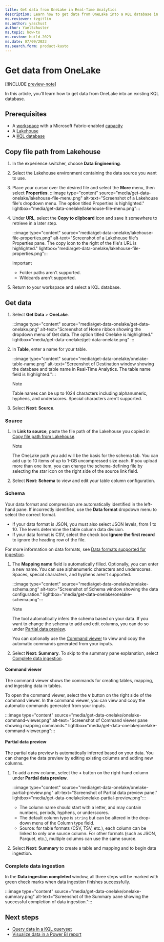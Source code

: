 ```yaml
---
title: Get data from OneLake in Real-Time Analytics
description: Learn how to get data from OneLake into a KQL database in Real-Time Analytics.
ms.reviewer: tzgitlin
ms.author: yaschust
author: YaelSchuster
ms.topic: how-to
ms.custom: build-2023
ms.date: 07/09/2023
ms.search.form: product-kusto
---
```


# Get data from OneLake

[!INCLUDE [preview-note](../includes/preview-note.md)]

In this article, you'll learn how to get data from OneLake into an existing KQL database.

## Prerequisites

* A [workspace](../get-started/create-workspaces.md) with a Microsoft Fabric-enabled [capacity](../enterprise/licenses.md#capacity)
* A [Lakehouse](../data-engineering/create-lakehouse.md)
* A [KQL database](create-database.md)

## Copy file path from Lakehouse

1. In the experience switcher, choose **Data Engineering**.
1. Select the Lakehouse environment containing the data source you want to use.

1. Place your cursor over the desired file and select the **More** menu, then select **Properties**.
    :::image type="content" source="media/get-data-onelake/lakehouse-file-menu.png" alt-text="Screenshot of a Lakehouse file's dropdown menu. The option titled Properties is highlighted."  lightbox="media/get-data-onelake/lakehouse-file-menu.png":::

1. Under **URL**, select the **Copy to clipboard** icon and save it somewhere to retrieve in a later step.

    :::image type="content" source="media/get-data-onelake/lakehouse-file-properties.png" alt-text="Screenshot of a Lakehouse file's Properties pane. The copy icon to the right of the file's URL is highlighted." lightbox="media/get-data-onelake/lakehouse-file-properties.png":::

    > [!IMPORTANT]
    > * Folder paths aren't supported.
    > * Wildcards aren't supported.

1. Return to your workspace and select a KQL database.

## Get data

1. Select **Get Data** > **OneLake**.

    :::image type="content" source="media/get-data-onelake/get-data-onelake.png" alt-text="Screenshot of Home ribbon showing the dropdown menu of Get data. The option titled Onelake is highlighted." lightbox="media/get-data-onelake/get-data-onelake.png" :::

1. In **Table**, enter a name for your table.

     :::image type="content" source="media/get-data-onelake/onelake-table-name.png" alt-text="Screenshot of Destination window showing the database and table name in Real-Time Analytics. The table name field is highlighted.":::

      > [!NOTE]
      > Table names can be up to 1024 characters including alphanumeric, hyphens, and underscores. Special characters aren't supported.

1. Select **Next: Source**.

### Source

1. In **Link to source**, paste the file path of the Lakehouse you copied in [Copy file path from Lakehouse](#copy-file-path-from-lakehouse).

    > [!NOTE]
    >  The OneLake path you add will be the basis for the schema tab. You can add up to 10 items of up to 1-GB uncompressed size each. If you upload more than one item, you can change the schema-defining file by selecting the star icon on the right side of the source link field.

1. Select **Next: Schema** to view and edit your table column configuration.

### Schema

Your data format and compression are automatically identified in the left-hand pane. If incorrectly identified, use the **Data format** dropdown menu to select the correct format.

* If your data format is JSON, you must also select JSON levels, from 1 to 10. The levels determine the table column data division.
* If your data format is CSV, select the check box **Ignore the first record** to ignore the heading row of the file.

For more information on data formats, see [Data formats supported for ingestion](/azure/data-explorer/ingestion-supported-formats?context=/fabric/context/context&pivots=fabric).

1. The **Mapping name** field is automatically filled. Optionally, you can enter a new name. You can use alphanumeric characters and underscores. Spaces, special characters, and hyphens aren't supported.

    :::image type="content" source="media/get-data-onelake/onelake-schema.png" alt-text="Screenshot of Schema window showing the data configuration." lightbox="media/get-data-onelake/onelake-schema.png":::

    >[!NOTE]
    >
    > The tool automatically infers the schema based on your data. If you want to change the schema to add and edit columns, you can do so under [Partial data preview](#partial-data-preview).
    >
    > You can optionally use the [Command viewer](#command-viewer) to view and copy the automatic commands generated from your inputs.

1. Select **Next: Summary**. To skip to the summary pane explanation, select [Complete data ingestion](#complete-data-ingestion).

#### Command viewer

The command viewer shows the commands for creating tables, mapping, and ingesting data in tables.

To open the command viewer, select the **v** button on the right side of the command viewer. In the command viewer, you can view and copy the automatic commands generated from your inputs.

:::image type="content" source="media/get-data-onelake/onelake-command-viewer.png" alt-text="Screenshot of Command viewer pane showing mapping commands." lightbox="media/get-data-onelake/onelake-command-viewer.png":::

#### Partial data preview

The partial data preview is automatically inferred based on your data. You can change the data preview by editing existing columns and adding new columns.

1. To add a new column, select the **+** button on the right-hand column under **Partial data preview**.

    :::image type="content" source="media/get-data-onelake/onelake-partial-preview.png" alt-text="Screenshot of Partial data preview pane." lightbox="media/get-data-onelake/onelake-partial-preview.png":::

    * The column name should start with a letter, and may contain numbers, periods, hyphens, or underscores.
    * The default column type is `string` but can be altered in the drop-down menu of the Column type field.
    * Source: for table formats (CSV, TSV, etc.), each column can be linked to only one source column. For other formats (such as JSON, Parquet, etc.), multiple columns can use the same source.

1. Select **Next: Summary** to create a table and mapping and to begin data ingestion.

### Complete data ingestion

In the **Data ingestion completed** window, all three steps will be marked with green check marks when data ingestion finishes successfully.

:::image type="content" source="media/get-data-onelake/onelake-summary.png" alt-text="Screenshot of the Summary pane showing the successful completion of data ingestion.":::

## Next steps

* [Query data in a KQL queryset](kusto-query-set.md)
* [Visualize data in a Power BI report](create-powerbi-report.md)


